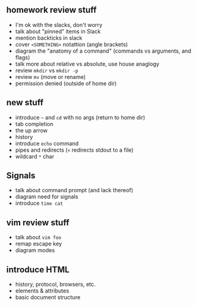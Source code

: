 

## homework review stuff

- I'm ok with the slacks, don't worry
- talk about "pinned" items in Slack
- mention backticks in slack
- cover `<SOMETHING>` notattion (angle brackets)
- diagram the "anatomy of a command" (commands vs arguments, and flags)
- talk more about relative vs absolute, use house anaglogy
- review `mkdir` vs `mkdir -p`
- review `mv` (move or rename)
- permission denied (outside of home dir)

## new stuff

- introduce `~` and `cd` with no args (return to home dir)
- tab completion
- the up arrow
- history
- introduce `echo` command
- pipes and redirects (`<` redirects stdout to a file)
- wildcard `*` char

## Signals

- talk about command prompt (and lack thereof)
- diagram need for signals
- introduce `time cat`

## vim review stuff

- talk about `vim foo`
- remap escape key
- diagram modes

## introduce HTML

- history, protocol, browsers, etc.
- elements & attributes
- basic document structure
